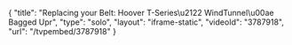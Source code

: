 {
    "title": "Replacing your Belt: Hoover T-Series\u2122 WindTunnel\u00ae Bagged Upr",
    "type": "solo",
    "layout": "iframe-static",
    "videoId": "3787918",
    "url": "\/tvpembed\/3787918"
}